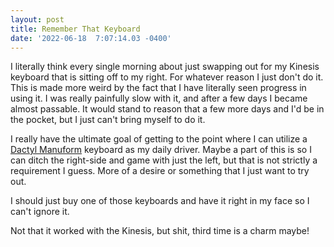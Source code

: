 ```yaml
--- 
layout: post 
title: Remember That Keyboard 
date: '2022-06-18  7:07:14.03 -0400' 
--- 
```

I literally think every single morning about just swapping out for my Kinesis keyboard that is sitting off to my 
right. For whatever reason I just don't do it. This is made more weird by the fact that I have literally seen 
progress in using it. I was really painfully slow with it, and after a few days I became almost passable. It 
would stand to reason that a few more days and I'd be in the pocket, but I just can't bring myself to do it. 

I really have the ultimate goal of getting to the point where I can utilize a [Dactyl 
Manuform](https://ohkeycaps.com/products/built-to-order-dactyl-manuform-keyboard) keyboard as my daily driver. 
Maybe a part of this is so I can ditch the right-side and game with just the left, but that is not strictly a 
requirement I guess. More of a desire or something that I just want to try out. 

I should just buy one of those keyboards and have it right in my face so I can't ignore it.

Not that it worked with the Kinesis, but shit, third time is a charm maybe!
